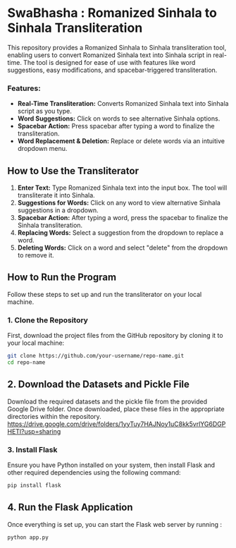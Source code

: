 # SwaBhasha : Romanized Sinhala to Sinhala Transliteration

This repository provides a Romanized Sinhala to Sinhala transliteration tool, enabling users to convert Romanized Sinhala text into Sinhala script in real-time. The tool is designed for ease of use with features like word suggestions, easy modifications, and spacebar-triggered transliteration.

### Features:
- **Real-Time Transliteration:** Converts Romanized Sinhala text into Sinhala script as you type.
- **Word Suggestions:** Click on words to see alternative Sinhala options.
- **Spacebar Action:** Press spacebar after typing a word to finalize the transliteration.
- **Word Replacement & Deletion:** Replace or delete words via an intuitive dropdown menu.

## How to Use the Transliterator

1. **Enter Text:** Type Romanized Sinhala text into the input box. The tool will transliterate it into Sinhala.
2. **Suggestions for Words:** Click on any word to view alternative Sinhala suggestions in a dropdown.
3. **Spacebar Action:** After typing a word, press the spacebar to finalize the Sinhala transliteration.
4. **Replacing Words:** Select a suggestion from the dropdown to replace a word.
5. **Deleting Words:** Click on a word and select "delete" from the dropdown to remove it.

## How to Run the Program

Follow these steps to set up and run the transliterator on your local machine.

### 1. Clone the Repository
First, download the project files from the GitHub repository by cloning it to your local machine:

```bash 
git clone https://github.com/your-username/repo-name.git
cd repo-name
```

## 2. Download the Datasets and Pickle File

Download the required datasets and the pickle file from the provided Google Drive folder. Once downloaded, place these files in the appropriate directories within the repository.
https://drive.google.com/drive/folders/1yyTuy7HAJNoy1uC8kk5vrlYG6DGPHETl?usp=sharing

### 3. Install Flask
Ensure you have Python installed on your system, then install Flask and other required dependencies using the following command:

```bash 
pip install flask
```
## 4. Run the Flask Application
Once everything is set up, you can start the Flask web server by running :

```bash 
python app.py
```


